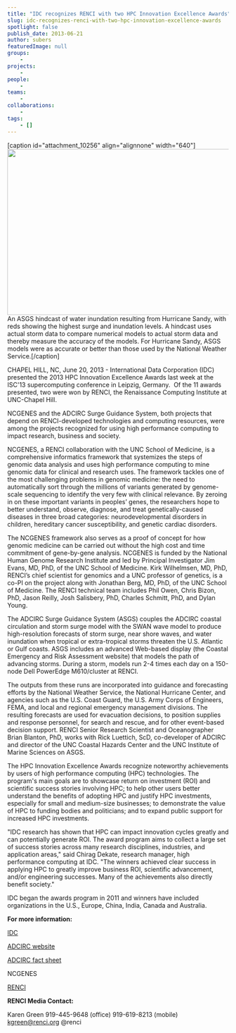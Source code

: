 ```yaml
---
title: "IDC recognizes RENCI with two HPC Innovation Excellence Awards"
slug: idc-recognizes-renci-with-two-hpc-innovation-excellence-awards
spotlight: false
publish_date: 2013-06-21
author: subers
featuredImage: null
groups:
    - 
projects:
    - 
people:
    - 
teams: 
    - 
collaborations:
    - 
tags:
    - []
---
```

[caption id="attachment_10256" align="alignnone" width="640"]<img class=" wp-image-12067 " title="Sandy_2-hindcast" src="http://www.renci.org/wp-content/uploads/2013/06/Sandy_2-hindcast-630x371.jpg" alt="" width="640" height="377" /> An ASGS hindcast of water inundation resulting from Hurricane Sandy, with reds showing the highest surge and inundation levels. A hindcast uses actual storm data to compare numerical models to actual storm data and thereby measure the accuracy of the models. For Hurricane Sandy, ASGS models were as accurate or better than those used by the National Weather Service.[/caption]
<p style="text-align: left;">CHAPEL HILL, NC, June 20, 2013 - International Data Corporation (IDC) presented the 2013 HPC Innovation Excellence Awards last week at the ISC'13 supercomputing conference in Leipzig, Germany.  Of the 11 awards presented, two were won by RENCI, the Renaissance Computing Institute at UNC-Chapel Hill.</p>
NCGENES and the ADCIRC Surge Guidance System, both projects that depend on RENCI-developed technologies and computing resources, were among the projects recognized for using high performance computing to impact research, business and society.
<p style="text-align: left;"><!--more--></p>
<p style="text-align: left;">NCGENES, a RENCI collaboration with the UNC School of Medicine, is a comprehensive informatics framework that systemizes the steps of genomic data analysis and uses high performance computing to mine genomic data for clinical and research uses. The framework tackles one of the most challenging problems in genomic medicine: the need to automatically sort through the millions of variants generated by genome-scale sequencing to identify the very few with clinical relevance. By zeroing in on these important variants in peoples’ genes, the researchers hope to better understand, observe, diagnose, and treat genetically-caused diseases in three broad categories: neurodevelopmental disorders in children, hereditary cancer susceptibility, and genetic cardiac disorders.</p>
<p style="text-align: left;">The NCGENES framework also serves as a proof of concept for how genomic medicine can be carried out without the high cost and time commitment of gene-by-gene analysis. NCGENES is funded by the National Human Genome Research Institute and led by Principal Investigator Jim Evans, MD, PhD, of the UNC School of Medicine. Kirk Wilhelmsen, MD, PhD, RENCI’s chief scientist for genomics and a UNC professor of genetics, is a co-PI on the project along with Jonathan Berg, MD, PhD, of the UNC School of Medicine. The RENCI technical team includes Phil Owen, Chris Bizon, PhD, Jason Reilly, Josh Salisbery, PhD, Charles Schmitt, PhD, and Dylan Young.</p>
<p style="text-align: left;">The ADCIRC Surge Guidance System (ASGS) couples the ADCIRC coastal circulation and storm surge model with the SWAN wave model to produce high-resolution forecasts of storm surge, near shore waves, and water inundation when tropical or extra-tropical storms threaten the U.S. Atlantic or Gulf coasts. ASGS includes an advanced Web-based display (the Coastal Emergency and Risk Assessment website) that models the path of advancing storms. During a storm, models run 2-4 times each day on a 150-node Dell PowerEdge M610/cluster at RENCI.</p>
<p style="text-align: left;">The outputs from these runs are incorporated into guidance and forecasting efforts by the National Weather Service, the National Hurricane Center, and agencies such as the U.S. Coast Guard, the U.S. Army Corps of Engineers, FEMA, and local and regional emergency management divisions. The resulting forecasts are used for evacuation decisions, to position supplies and response personnel, for search and rescue, and for other event-based decision support. RENCI Senior Research Scientist and Oceanographer Brian Blanton, PhD, works with Rick Luettich, ScD, co-developer of ADCIRC and director of the UNC Coastal Hazards Center and the UNC Institute of Marine Sciences on ASGS.</p>
<p style="text-align: left;">The HPC Innovation Excellence Awards recognize noteworthy achievements by users of high performance computing (HPC) technologies. The program's main goals are to showcase return on investment (ROI) and scientific success stories involving HPC; to help other users better understand the benefits of adopting HPC and justify HPC investments, especially for small and medium-size businesses; to demonstrate the value of HPC to funding bodies and politicians; and to expand public support for increased HPC investments.</p>
<p style="text-align: left;">"IDC research has shown that HPC can impact innovation cycles greatly and can potentially generate ROI. The award program aims to collect a large set of success stories across many research disciplines, industries, and application areas," said Chirag Dekate, research manager, high performance computing at IDC. "The winners achieved clear success in applying HPC to greatly improve business ROI, scientific advancement, and/or engineering successes. Many of the achievements also directly benefit society."</p>
IDC began the awards program in 2011 and winners have included organizations in the U.S., Europe, China, India, Canada and Australia.
<p style="text-align: left;"><strong>For more information:</strong></p>
<p style="text-align: left;"><a href="http://www.idc.com/" target="_blank">IDC</a></p>
<p style="text-align: left;"><a href="http://adcirc.org/" target="_blank">ADCIRC website</a></p>
<p style="text-align: left;"><a href="http://www.renci.org/wp-content/uploads/2013/06/ADCIRC-fact-sheet.pdf" target="_blank">ADCIRC fact sheet</a></p>
<p style="text-align: left;">NCGENES</p>
<p style="text-align: left;"><a href="http://www.renci.org/" target="_blank">RENCI</a></p>
<p style="text-align: left;"><strong>RENCI Media Contact:</strong></p>
<p style="text-align: left;">Karen Green
919-445-9648 (office)
919-619-8213 (mobile)
<a href="mailto:kgreen@renci.org">kgreen@renci.org</a>
@renci</p>
<p style="text-align: left;"></p>
